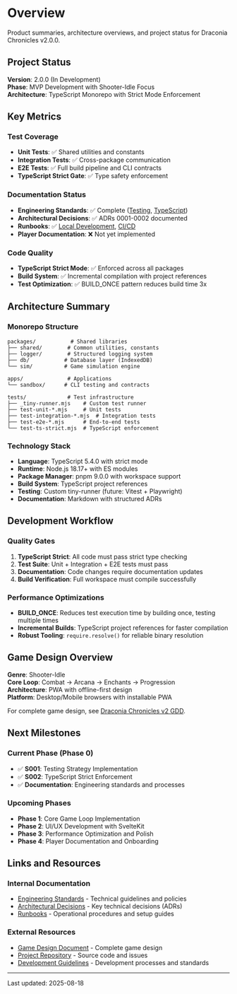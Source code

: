 <!-- markdownlint-disable -->
# Overview

Product summaries, architecture overviews, and project status for Draconia Chronicles v2.0.0.

## Project Status

**Version**: 2.0.0 (In Development)  
**Phase**: MVP Development with Shooter-Idle Focus  
**Architecture**: TypeScript Monorepo with Strict Mode Enforcement

## Key Metrics

### Test Coverage
- **Unit Tests**: ✅ Shared utilities and constants
- **Integration Tests**: ✅ Cross-package communication
- **E2E Tests**: ✅ Full build pipeline and CLI contracts
- **TypeScript Strict Gate**: ✅ Type safety enforcement

### Documentation Status
- **Engineering Standards**: ✅ Complete ([Testing](/docs/engineering/testing.md), [TypeScript](/docs/engineering/typescript.md))
- **Architectural Decisions**: ✅ ADRs 0001-0002 documented
- **Runbooks**: ✅ [Local Development](/docs/runbooks/local-dev.md), [CI/CD](/docs/runbooks/ci.md)
- **Player Documentation**: ❌ Not yet implemented

### Code Quality
- **TypeScript Strict Mode**: ✅ Enforced across all packages
- **Build System**: ✅ Incremental compilation with project references
- **Test Optimization**: ✅ BUILD_ONCE pattern reduces build time 3x

## Architecture Summary

### Monorepo Structure
```
packages/           # Shared libraries
├── shared/        # Common utilities, constants
├── logger/        # Structured logging system
├── db/           # Database layer (IndexedDB)
└── sim/          # Game simulation engine

apps/              # Applications
└── sandbox/      # CLI testing and contracts

tests/             # Test infrastructure
├── _tiny-runner.mjs    # Custom test runner
├── test-unit-*.mjs     # Unit tests
├── test-integration-*.mjs  # Integration tests
├── test-e2e-*.mjs      # End-to-end tests
└── test-ts-strict.mjs  # TypeScript enforcement
```

### Technology Stack
- **Language**: TypeScript 5.4.0 with strict mode
- **Runtime**: Node.js 18.17+ with ES modules
- **Package Manager**: pnpm 9.0.0 with workspace support
- **Build System**: TypeScript project references
- **Testing**: Custom tiny-runner (future: Vitest + Playwright)
- **Documentation**: Markdown with structured ADRs

## Development Workflow

### Quality Gates
1. **TypeScript Strict**: All code must pass strict type checking
2. **Test Suite**: Unit + Integration + E2E tests must pass
3. **Documentation**: Code changes require documentation updates
4. **Build Verification**: Full workspace must compile successfully

### Performance Optimizations
- **BUILD_ONCE**: Reduces test execution time by building once, testing multiple times
- **Incremental Builds**: TypeScript project references for faster compilation
- **Robust Tooling**: `require.resolve()` for reliable binary resolution

## Game Design Overview

**Genre**: Shooter-Idle  
**Core Loop**: Combat → Arcana → Enchants → Progression  
**Architecture**: PWA with offline-first design  
**Platform**: Desktop/Mobile browsers with installable PWA

For complete game design, see [Draconia Chronicles v2 GDD](/Draconia_Chronicles_v2_GDD.md).

## Next Milestones

### Current Phase (Phase 0)
- ✅ **S001**: Testing Strategy Implementation
- ✅ **S002**: TypeScript Strict Enforcement
- ✅ **Documentation**: Engineering standards and processes

### Upcoming Phases
- **Phase 1**: Core Game Loop Implementation
- **Phase 2**: UI/UX Development with SvelteKit
- **Phase 3**: Performance Optimization and Polish
- **Phase 4**: Player Documentation and Onboarding

## Links and Resources

### Internal Documentation
- [Engineering Standards](/docs/engineering/testing.md) - Technical guidelines and policies
- [Architectural Decisions](/docs/adr/0001-testing-strategy.md) - Key technical decisions (ADRs)
- [Runbooks](/docs/runbooks/local-dev.md) - Operational procedures and setup guides

### External Resources
- [Game Design Document](/Draconia_Chronicles_v2_GDD.md) - Complete game design
- [Project Repository](https://github.com/edgarsdzgz/dragonChronicles) - Source code and issues
- [Development Guidelines](/CLAUDE.md) - Development processes and standards

---

Last updated: 2025-08-18